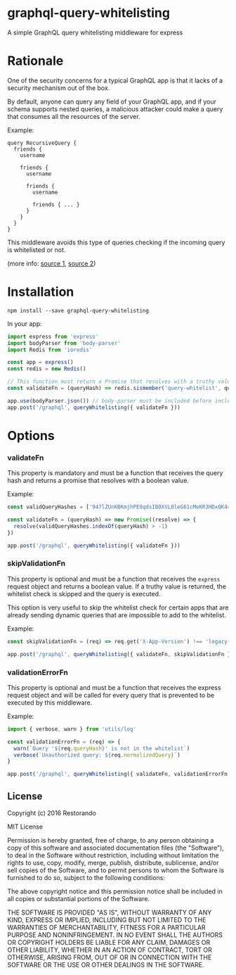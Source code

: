 # graphql-query-whitelisting
A simple GraphQL query whitelisting middleware for express

# Rationale

One of the security concerns for a typical GraphQL app is that it lacks of a security mechanism out of the box.

By default, anyone can query any field of your GraphQL app, and if your schema supports nested queries, a malicious attacker could make a query that consumes all the resources of the server.

Example:

```
query RecursiveQuery {
  friends {
    username

    friends {
      username

      friends {
        username

        friends { ... }
      }
    }
  }
}
```

This middleware avoids this type of queries checking if the incoming query is whitelisted or not.

(more info: [source 1](https://edgecoders.com/graphql-deep-dive-the-cost-of-flexibility-ee50f131a83d#.6okcpvtri), [source 2](https://dev-blog.apollodata.com/5-benefits-of-static-graphql-queries-b7fa90b0b69a))

# Installation

`npm install --save graphql-query-whitelisting`

In your app:

```js
import express from 'express'
import bodyParser from 'body-parser'
import Redis from 'ioredis'

const app = express()
const redis = new Redis()

// This function must return a Promise that resolves with a truthy value if the query is valid.
const validateFn = (queryHash) => redis.sismember('query-whitelist', queryHash)

app.use(bodyParser.json()) // body-parser must be included before including the query whitelisting middleware
app.post('/graphql', queryWhitelisting({ validateFn }))
```

# Options

### validateFn

This property is mandatory and must be a function that receives the query hash and returns a promise that resolves with a boolean value.

Example:

```js
const validQueryHashes = ['947lZUnKBKmjhPEOqdsIB0XVL0leG61cMeKR3HDxQK4=', 'GJEJeNmzrZEUZ1bYDiXoR4cFHGdRjTntkQYeY33ZmQ8=']

const validateFn = (queryHash) => new Promise((resolve) => {
  resolve(validQueryHashes.indexOf(queryHash) > -1)
})

app.post('/graphql', queryWhitelisting({ validateFn }))
```

### skipValidationFn

This property is optional and must be a function that receives the `express` request object and returns a boolean value. If a truthy value is returned, the whitelist check is skipped and the query is executed.

This option is very useful to skip the whitelist check for certain apps that are already sending dynamic queries that are impossible to add to the whitelist.

Example:

```js
const skipValidationFn = (req) => req.get('X-App-Version') !== 'legacy-app-1.0'

app.post('/graphql', queryWhitelisting({ validateFn, skipValidationFn }))
```

### validationErrorFn

This property is optional and must be a function that receives the express request object and will be called for every query that is prevented to be executed by this middleware.

Example:

```js
import { verbose, warn } from 'utils/log'

const validationErrorFn = (req) => {
  warn(`Query '${req.queryHash}' is not in the whitelist`)
  verbose(`Unauthorized query: ${req.normalizedQuery}`)
}

app.post('/graphql', queryWhitelisting({ validateFn, validationErrorFn }))
```

## License

Copyright (c) 2016 Restorando

MIT License

Permission is hereby granted, free of charge, to any person obtaining
a copy of this software and associated documentation files (the
"Software"), to deal in the Software without restriction, including
without limitation the rights to use, copy, modify, merge, publish,
distribute, sublicense, and/or sell copies of the Software, and to
permit persons to whom the Software is furnished to do so, subject to
the following conditions:

The above copyright notice and this permission notice shall be
included in all copies or substantial portions of the Software.

THE SOFTWARE IS PROVIDED "AS IS", WITHOUT WARRANTY OF ANY KIND,
EXPRESS OR IMPLIED, INCLUDING BUT NOT LIMITED TO THE WARRANTIES OF
MERCHANTABILITY, FITNESS FOR A PARTICULAR PURPOSE AND
NONINFRINGEMENT. IN NO EVENT SHALL THE AUTHORS OR COPYRIGHT HOLDERS BE
LIABLE FOR ANY CLAIM, DAMAGES OR OTHER LIABILITY, WHETHER IN AN ACTION
OF CONTRACT, TORT OR OTHERWISE, ARISING FROM, OUT OF OR IN CONNECTION
WITH THE SOFTWARE OR THE USE OR OTHER DEALINGS IN THE SOFTWARE.

